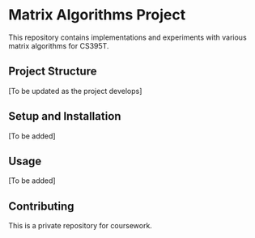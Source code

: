 # Matrix Algorithms Project

This repository contains implementations and experiments with various matrix algorithms for CS395T.

## Project Structure

[To be updated as the project develops]

## Setup and Installation

[To be added]

## Usage

[To be added]

## Contributing

This is a private repository for coursework.
